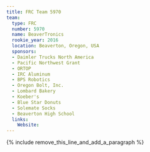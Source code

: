 ```yaml
---
title: FRC Team 5970
team:
  type: FRC
  number: 5970
  name: BeaverTronics
  rookie_year: 2016
  location: Beaverton, Oregon, USA
  sponsors:
  - Daimler Trucks North America
  - Pacific Northwest Grant
  - ORTOP
  - IRC Aluminum
  - BPS Robotics
  - Oregon Bolt, Inc.
  - Lombard Bakery
  - Koeber's
  - Blue Star Donuts
  - Solemate Socks
  - Beaverton High School
  links:
    Website:
---
```


{% include remove_this_line_and_add_a_paragraph %}